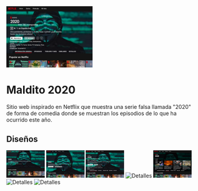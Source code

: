 <img src="./Diseños/Detalles.png" alt="Detalles" width="45%" height="45%"/>

# Maldito 2020
Sitio web inspirado en Netflix que muestra una serie falsa llamada "2020" de forma de comedia donde se muestran los episodios de lo que ha ocurrido este año.

## Diseños

<img src="./Diseños/Inicio1.png" alt="Detalles" width="20%" height="20%"/>
<img src="./Diseños/Inicio.png" alt="Detalles" width="20%" height="20%"/>
<img src="./Diseños/Detalles.png" alt="Detalles" width="20%" height="20%"/>
<img src="./Diseños/Temporada 1.png" alt="Detalles" width="20%" height="20%"/>
<img src="./Diseños/Dropdown Menú.png" alt="Detalles" width="20%" height="20%"/>
<img src="./Diseños/Temporada 2.png" alt="Detalles" width="20%" height="20%"/>
<img src="./Diseños/Temporada 3.png" alt="Detalles" width="20%" height="20%"/>
